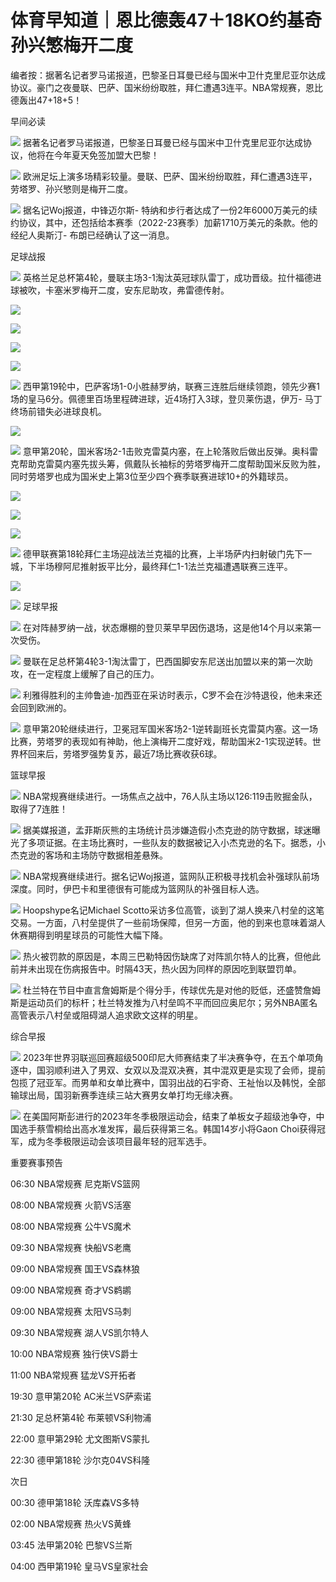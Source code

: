 # 体育早知道｜恩比德轰47＋18KO约基奇 孙兴慜梅开二度

编者按：据著名记者罗马诺报道，巴黎圣日耳曼已经与国米中卫什克里尼亚尔达成协议。豪门之夜曼联、巴萨、国米纷纷取胜，拜仁遭遇3连平。NBA常规赛，恩比德轰出47+18+5！

早间必读

![](https://inews.gtimg.com/newsapp_bt/0/15631722234/1000)
据著名记者罗马诺报道，巴黎圣日耳曼已经与国米中卫什克里尼亚尔达成协议，他将在今年夏天免签加盟大巴黎！

![](https://inews.gtimg.com/newsapp_bt/0/15631703798/1000)
欧洲足坛上演多场精彩较量。曼联、巴萨、国米纷纷取胜，拜仁遭遇3连平，劳塔罗、孙兴慜则是梅开二度。

![](https://inews.gtimg.com/news_bt/OwzSHN2yZm-r_e0finj1ziADkLKC44GndrU1EFyDVUXqcAA/1000)
据名记Woj报道，中锋迈尔斯-
特纳和步行者达成了一份2年6000万美元的续约协议，其中，还包括给本赛季（2022-23赛季）加薪1710万美元的条款。他的经纪人奥斯汀-
布朗已经确认了这一消息。

足球战报

![](https://inews.gtimg.com/newsapp_bt/0/15631735387/1000)
英格兰足总杯第4轮，曼联主场3-1淘汰英冠球队雷丁，成功晋级。拉什福德进球被吹，卡塞米罗梅开二度，安东尼助攻，弗雷德传射。

![](https://inews.gtimg.com/newsapp_match/0/15631727063/0)

![](https://inews.gtimg.com/newsapp_match/0/15631729015/0)

![](https://inews.gtimg.com/newsapp_match/0/15631733350/0)

![](https://inews.gtimg.com/newsapp_match/0/15631736378/0)

![](https://inews.gtimg.com/news_bt/O6AUqVWsSNkYgMa6UpDi3lN-WkUwYnA-4xz_c0V6LwTu0AA/1000)
西甲第19轮中，巴萨客场1-0小胜赫罗纳，联赛三连胜后继续领跑，领先少赛1场的皇马6分。佩德里百场里程碑进球，近4场打入3球，登贝莱伤退，伊万-
马丁终场前错失必进球良机。

![](https://inews.gtimg.com/news_bt/GFQg1WCKXYnhT2bQonWXsx3H6yZrEcUMuN-mNUd3gbb34AA/0)

![](https://inews.gtimg.com/news_bt/OTiWtm0jwIsuUs-ZBDxO3JpGwa2D2oCh4mUc2PqnspfLcAA/1000)
意甲第20轮，国米客场2-1击败克雷莫内塞，在上轮落败后做出反弹。奥科雷克帮助克雷莫内塞先拔头筹，佩戴队长袖标的劳塔罗梅开二度帮助国米反败为胜，同时劳塔罗也成为国米史上第3位至少四个赛季联赛进球10+的外籍球员。

![](https://inews.gtimg.com/news_bt/G-zFO1dx59usn9CxZBxXYxGIG_9xyHaoZtX18yIPC0MtgAA/0)

![](https://inews.gtimg.com/news_bt/GvY2evS1khGZrQazeTAXkFR1kWB3EmCHPX2eHFwVTYvZgAA/0)

![](https://inews.gtimg.com/news_bt/Gd0eu1aVp2jKnCWij9b0dADhCO_38JsNvkuAtHJ-1HSy0AA/0)

![](https://inews.gtimg.com/news_bt/OLdsxI9bUkk4F4bNdtQ2DkfzcdszcYAER1-dr11WIcVv0AA/1000)
德甲联赛第18轮拜仁主场迎战法兰克福的比赛，上半场萨内扫射破门先下一城，下半场穆阿尼推射扳平比分，最终拜仁1-1法兰克福遭遇联赛三连平。

![](https://inews.gtimg.com/news_bt/GtY5h1ujni8I8wVXvD5vK5QP4BoxBH-lOJpO48hfUOxW8AA/0)

![](https://inews.gtimg.com/news_bt/G5eBXplzz0yMnxNeIRYqCWHf1HatBvRoNN5n_ko3ZvbmYAA/0)
足球早报

![](https://inews.gtimg.com/news_bt/OyHo24Q0_QB7n-GrlwE6qe_OGyuPp0jTSawZ-KoZXBg1EAA/1000)
在对阵赫罗纳一战，状态爆棚的登贝莱早早因伤退场，这是他14个月以来第一次受伤。

![](https://inews.gtimg.com/newsapp_bt/0/15631753381/1000)
曼联在足总杯第4轮3-1淘汰雷丁，巴西国脚安东尼送出加盟以来的第一次助攻，在一定程度上缓解了自己的压力。

![](https://inews.gtimg.com/news_bt/OuWLiSOn7T1lsuH5MEWbG_bXKpVXQh2bSKien8m5Ri6tkAA/1000)
利雅得胜利的主帅鲁迪-加西亚在采访时表示，C罗不会在沙特退役，他未来还会回到欧洲的。

![](https://inews.gtimg.com/news_bt/ONRW4g2YK6sAI1kzBbvkAXxr6f7LDRLOzPFgMN84ST58QAA/1000)
意甲第20轮继续进行，卫冕冠军国米客场2-1逆转副班长克雷莫内塞。这一场比赛，劳塔罗的表现如有神助，他上演梅开二度好戏，帮助国米2-1实现逆转。世界杯回来后，劳塔罗强势复苏，最近7场比赛收获6球。

篮球早报

![](https://inews.gtimg.com/news_bt/Os9ka2jPTBW4QDgU1z6dJf3qDxA2Fkx92k4MZPXpQTa1EAA/1000)
NBA常规赛继续进行。一场焦点之战中，76人队主场以126:119击败掘金队，取得了7连胜！

![](https://inews.gtimg.com/news_bt/OFU2xDcXZ_z9Fr-v6OJVhkjc1OLG-wEpg4yFjx9RVuSzMAA/1000)
据美媒报道，孟菲斯灰熊的主场统计员涉嫌造假小杰克逊的防守数据，球迷曝光了多项证据。在主场比赛时，一些队友的数据被记入小杰克逊的名下。据悉，小杰克逊的客场和主场防守数据相差悬殊。

![](https://inews.gtimg.com/news_bt/O10xNnLl1Qy9hWtA84ZpTO041aMN9C8MQ4M4MpEVK2yXUAA/1000)
NBA常规赛继续进行。据名记Woj报道，篮网队正积极寻找机会补强球队前场深度。同时，伊巴卡和里德很有可能成为篮网队的补强目标人选。

![](https://inews.gtimg.com/news_bt/O3A7kqSy5MjtbW41zjNn4nrQelEe7v4QYvK8BjcYuMjZoAA/1000)
Hoopshype名记Michael
Scotto采访多位高管，谈到了湖人换来八村垒的这笔交易。一方面，八村垒提供了一些前场保障，但另一方面，他的到来也意味着湖人休赛期得到明星球员的可能性大幅下降。

![](https://inews.gtimg.com/news_bt/O16_aGei1qUKRSnVw5KgAU73ts-xGXWMtFV3eDsgDwr28AA/1000)
热火被罚款的原因是，本周三巴勒特因伤缺席了对阵凯尔特人的比赛，但他此前并未出现在伤病报告中。时隔43天，热火因为同样的原因吃到联盟罚单。

![](https://inews.gtimg.com/news_bt/OtJWlGtKvc30Hfj6ILZ1qWKwhHrVw4DWGEZwLVzz66IngAA/1000)
杜兰特在节目中直言詹姆斯是个得分手，传球优先是对他的贬低，还盛赞詹姆斯是运动员们的标杆；杜兰特发推为八村垒鸣不平而回应奥尼尔；另外NBA匿名高管表示八村垒或阻碍湖人追求欧文这样的明星。

综合早报

![](https://inews.gtimg.com/news_bt/OapZI1yr30prPDBxdLaiN56Ljb6YUKhmXE7621Yhx20WQAA/1000)
2023年世界羽联巡回赛超级500印尼大师赛结束了半决赛争夺，在五个单项角逐中，国羽顺利进入了男双、女双以及混双决赛，其中混双更是实现了会师，提前包揽了冠亚军。而男单和女单比赛中，国羽出战的石宇奇、王祉怡以及韩悦，全部输球出局，国羽新赛季连续三站大赛男女单打均无缘决赛。

![](https://inews.gtimg.com/news_bt/Oklg7nCZAsrH6qXGWmID7GjdOz28QQnYBIx9EImy--zJMAA/1000)
在美国阿斯彭进行的2023年冬季极限运动会，结束了单板女子超级池争夺，中国选手蔡雪桐给出高水准发挥，最后获得第三名。韩国14岁小将Gaon
Choi获得冠军，成为冬季极限运动会该项目最年轻的冠军选手。

重要赛事预告

06:30 NBA常规赛 尼克斯VS篮网

08:00 NBA常规赛 火箭VS活塞

08:00 NBA常规赛 公牛VS魔术

09:30 NBA常规赛 快船VS老鹰

09:00 NBA常规赛 国王VS森林狼

09:00 NBA常规赛 奇才VS鹈鹕

09:00 NBA常规赛 太阳VS马刺

09:30 NBA常规赛 湖人VS凯尔特人

10:00 NBA常规赛 独行侠VS爵士

11:00 NBA常规赛 猛龙VS开拓者

19:30 意甲第20轮 AC米兰VS萨索诺

21:30 足总杯第4轮 布莱顿VS利物浦

22:00 意甲第29轮 尤文图斯VS蒙扎

22:30 德甲第18轮 沙尔克04VS科隆

次日

00:30 德甲第18轮 沃库森VS多特

02:00 NBA常规赛 热火VS黄蜂

03:45 法甲第20轮 巴黎VS兰斯

04:00 西甲第19轮 皇马VS皇家社会

